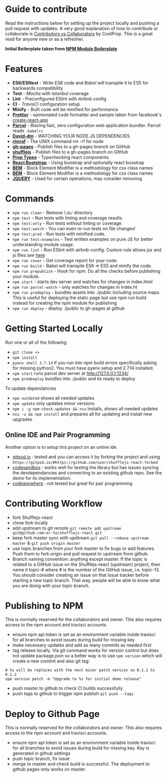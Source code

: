 
# Guide to contribute

Read the instructions below for setting up the project locally and pushing a pull request with updates. A very good explanation of how to contribute or collaborate is [Contributors vs Collaborators](https://github.com/CoolProp/CoolProp/wiki/Contributors-vs-Collaborators) by CoolProp. This is a great read for anyone new or as a refresher. 

**Initial Boilerplate taken from [NPM Module Boilerplate](https://github.com/flexdinesh/npm-module-boilerplate)**

# Features

* **ES6/ESNext** - Write _ES6_ code and _Babel_ will transpile it to ES5 for backwards compatibility
* **Test** - _Mocha_ with _Istanbul_ coverage
* **Lint** - Preconfigured _ESlint_ with _Airbnb_ config
* **CI** - _TravisCI_ configuration setup
* **Minify** - Built code will be minified for performance
* **[Prettier](https://prettier.io)** - opinionated code formatter and sample taken from facebook's [create-react-app](https://github.com/facebook/create-react-app/blob/master/.prettierrc)
* **[Parcel](https://parceljs.org/getting_started.html)** - Blazing fast, zero configuration web application bundler. Parcel reads `.babelrc`
* **[David-dm](https://david-dm.org/?success)** - WATCHING YOUR NODE.JS DEPENDENCIES
* **[rimraf](https://www.npmjs.com/package/rimraf)** - The UNIX command rm -rf for node
* **[gh-pages](https://www.npmjs.com/package/gh-pages)** - Publish files to a gh-pages branch on GitHub
* **[shufflejs](https://www.npmjs.com/package/shufflejs)** - Publish files to a gh-pages branch on GitHub
* **[Prop Types](https://reactjs.org/docs/typechecking-with-proptypes.html)** - Typechecking react components
* **[React Bootstrap](https://react-bootstrap.github.io/getting-started/introduction)** - Using boostrap and optionally react boostrap
* **[BEM](http://getbem.com/introduction/)** - Block Element Modifier is a methodology for css class names
* **[BEM](http://getbem.com/introduction/)** - Block Element Modifier is a methodology for css class names
* **[JQUERY](https://jquery.com/download/)** - Used for certain operations; may consider removing

# Commands
- `npm run clean` - Remove `lib/` directory
- `npm test` - Run tests with linting and coverage results.
- `npm test:only` - Run tests without linting or coverage.
- `npm test:watch` - You can even re-run tests on file changes!
- `npm test:prod` - Run tests with minified code.
- `npm run test:examples` - Test written examples on pure JS for better understanding module usage.
- `npm run lint` - Run ESlint with airbnb-config. Custom rule allows jsx and js files see [here](https://github.com/yannickcr/eslint-plugin-react/blob/master/docs/rules/jsx-filename-extension.md)
- `npm run cover` - Get coverage report for your code.
- `npm run build` - Babel will transpile ES6 => ES5 and minify the code.
- `npm run prepublish` - Hook for npm. Do all the checks before publishing your module.
- `npm start` - starts dev server and watches for changes in index.html
- `npm run parcel-watch` - only watches for changes in index.ht
- `npm run predeploy` - bundles assets into ./public including source maps. This is useful for deploying the static page but use npm run build instead for creating the npm module for publishing
- `npm run deploy` - deploy ./public to gh-pages at github


# Getting Started Locally

Run one or all of the following

- `git clone <>`
- `npm install`
- `pyenv shell 2.7.14` if you run into npm build errors specifically asking for missing python2. You must have pyenv setup and 2.7.14 installed.
- `npm start` runs parcel dev server at http://127.0.0.1:1234/
- `npm predeeploy` bundles into ./public and its ready to deploy

To update dependancies
- `npm outdated` shows all needed updates
- `npm update` only updates minor versions
- `npm i -g npm-check-updates && ncu` installs, shows all needed updates
- `ncu -u && npm install` and prepares all for updating and install new upgrades

## Online IDE and Pair Programming
Another option is to setup this project on an online ide. 
- [gitpod.io](gitpod.io) : tested and you can access it by forking the project and using `https://gitpod.io/#https://github.com/user/shufflejs-react-forked`
- [codesandbox](https://codesandbox.io/) : works well for testing the library but has issues syncing the devdependancies and connecting to an existing github repo. See the demo for its implementation.
- [codeanywhere](https://codeanywhere.com/) : not tested but great for pair programming

# Contributing Workflow

- fork Shufflejs-react
- clone fork locally
- add upstream to git remote `git remote add upstream git@github.com:ar-to/shufflejs-react.git`
- keep fork master sync with updtream `git pull --rebase upstream master` & `git push origin master`
- use topic branches from your fork master to fix bugs or add features. Push them to fork origin and pull request to upstream from github.
- Branch naming convention: anything except master. If the topic is related to a GitHub issue on the Shufflejs-react (upstream) project, then name it topic-# where # is the number of the GitHub issue, i.e. topic-13. You should consider creating an issue on that issue tracker before starting a new topic branch. That way, people will be able to know what you are doing with your topic branch.

# Publishing to NPM

This is normally reserved for the collaborators and owner. This also requires access to the npm account and travisci accounts. 

- ensure npm api token is set as an environment variable inside travisci for all branches to avoid issues during build for missing key
- make necessary updates and add as many commits as needed first
- tag release locally. Via git command works for version control but does not update package.json so a better way is to use `npm version` which will create a new commit and also git tag:
```shell
# %s will be replaces with the next minor patch version so 0.1.1 to 0.1.2
npm version patch -m "Upgrade to %s for initial demo release"
```
- push master to github to check CI builds successfully
- push tags to github to trigger npm publish `git push --tags`

# Deploy to Github Page

This is normally reserved for the collaborators and owner. This also requires access to the npm account and travisci accounts. 

- ensure npm api token is set as an environment variable inside travisci for all branches to avoid issues during build for missing key. Key is generated in github settings
- push topic branch, fix issue
- merge to master and check build is successful. The deployment to github pages only works on master. 


